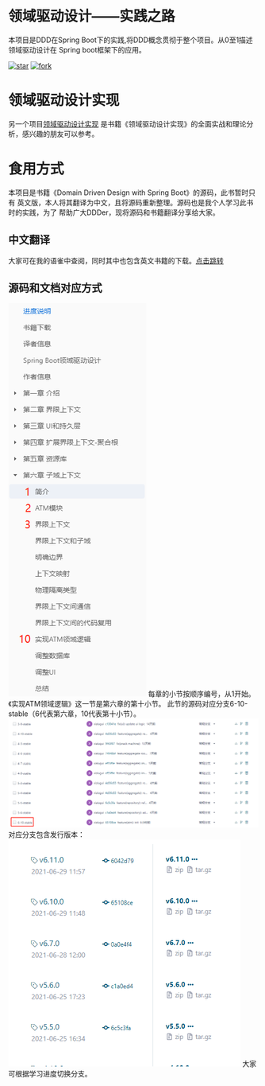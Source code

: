 # 领域驱动设计——实践之路

本项目是DDD在Spring Boot下的实践,将DDD概念贯彻于整个项目。从0至1描述领域驱动设计在 Spring boot框架下的应用。

[![star](https://gitee.com/xialugui/domain-driven-design-with-spring-boot/badge/star.svg?theme=dark)](https://gitee.com/xialugui/domain-driven-design-with-spring-boot)
[![fork](https://gitee.com/xialugui/domain-driven-design-with-spring-boot/badge/fork.svg?theme=dark)](https://gitee.com/xialugui/domain-driven-design-with-spring-boot)

# 领域驱动设计实现

另一个项目[领域驱动设计实现][implementing-ddd]
是书籍《领域驱动设计实现》的全面实战和理论分析，感兴趣的朋友可以参考。

# 食用方式

本项目是书籍《Domain Driven Design with Spring Boot》的源码，此书暂时只有 英文版，本人将其翻译为中文，且将源码重新整理。源码也是我个人学习此书时的实践，为了
帮助广大DDDer，现将源码和书籍翻译分享给大家。

## 中文翻译

大家可在我的语雀中查阅，同时其中也包含英文书籍的下载。[点击跳转](https://www.yuque.com/lugew/ddd)

## 源码和文档对应方式

![img.png](image/img.png)
每章的小节按顺序编号，从1开始。《实现ATM领域逻辑》这一节是第六章的第十小节。 此节的源码对应分支6-10-stable（6代表第六章，10代表第十小节）。
![img_1.png](image/img_1.png)
对应分支包含发行版本：
![img_2.png](image/img_2.png)
大家可根据学习进度切换分支。

[implementing-ddd]: https://gitee.com/xialugui/implementing-domain-driven-design